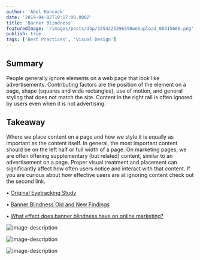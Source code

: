 ```yaml
---
author: 'Abel Hancock'
date: '2019-04-02T10:17:00.000Z'
title: 'Banner Blindness'
featuredImage: '/images/posts/dbp/1554225396598webupload_00315660.png'
publish: true
tags: ['Best Practices', 'Visual Design']
---
```


## Summary
People generally ignore elements on a web page that look like advertisements. Contributing factors are the position of the element on a page, shape (squares and wide rectangles), use of motion, and general styling that does not match the site. Content in the right rail is often ignored by users even when it is not advertising.

## Takeaway
Where we place content on a page and how we style it is equally as important as the content itself. In general, the most important content should be on the left half or full width of a page. On marketing pages, we are often offering supplementary (but related) content, similar to an advertisement on a page. Proper visual treatment and placement can significantly affect how often users notice and interact with that content. If you are curious about how effective users are at ignoring content check out the second link.

• [Original Eyetracking Study](https://www.nngroup.com/articles/banner-blindness-original-eyetracking)

• [Banner Blindness Old and New Findings](https://www.nngroup.com/articles/banner-blindness-old-and-new-findings/)

• [What effect does banner blindness have on online marketing?](https://www.ionos.com/digitalguide/online-marketing/online-sales/banner-blindness-explanation-and-impact/)

![image-description](/images/posts/dbp/1554225396598webupload_00315660.png)

![image-description](/images/posts/dbp/1554225397135webupload_00315659.png)

![image-description](/images/posts/dbp/1554225397290webupload_00315658.png)
